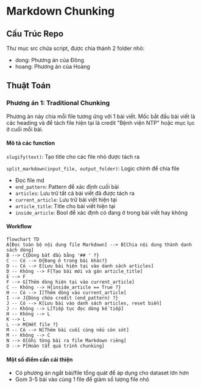 # Markdown Chunking

## Cấu Trúc Repo

Thư mục src chứa script, được chia thành 2 folder nhỏ:

- dong: Phương án của Đông
- hoang: Phương án của Hoàng

## Thuật Toán

### Phương án 1: Traditional Chunking

Phương án này chia mỗi file tương ứng với 1 bài viết. Mốc bắt đầu bài viết là các heading và để tách file hiện tại là credit "Bệnh viện NTP" hoặc mục lục ở cuối mỗi bài.

#### Mô tả các function

```slugify(text)```: Tạo title cho các file nhỏ được tách ra

```split_markdown(input_file, output_folder)```: Logic chính để chia file

- Đọc file md
- ```end_pattern```: Pattern để xác định cuối bài
- ```articles```: Lưu trữ tất cả bài viết đã được tách ra
- ```current_article```: Lưu trữ bài viết hiện tại
- ```article_title```: Title cho bài viết hiện tại
- ```inside_article```: Bool để xác định có đang ở trong bài viết hay không

#### Workflow

```mermaid
flowchart TD
A[Đọc toàn bộ nội dung file Markdown] --> B[Chia nội dung thành danh sách dòng]
B --> C{Dòng bắt đầu bằng '## ' ?}
C -- Có --> D{Đang ở trong bài khác?}
D -- Có --> E[Lưu bài hiện tại vào danh sách articles]
D -- Không --> F[Tạo bài mới và gán article_title]
E --> F
F --> G[Thêm dòng hiện tại vào current_article]
C -- Không --> H{inside_article == True ?}
H -- Có --> I[Thêm dòng vào current_article]
I --> J{Dòng chứa credit (end_pattern) ?}
J -- Có --> K[Lưu bài vào danh sách articles, reset biến]
J -- Không --> L[Tiếp tục đọc dòng kế tiếp]
H -- Không --> L
K --> L
L --> M{Hết file ?}
M -- Có --> N[Thêm bài cuối cùng nếu còn sót]
M -- Không --> C
N --> O[Ghi từng bài ra file Markdown riêng]
O --> P[Hoàn tất quá trình chunking]
```

#### Một số điểm cần cải thiện

- Có phương án ngắt bài/file tổng quát để áp dụng cho dataset lớn hơn
- Gom 3-5 bài vào cùng 1 file để giảm số lượng file nhỏ